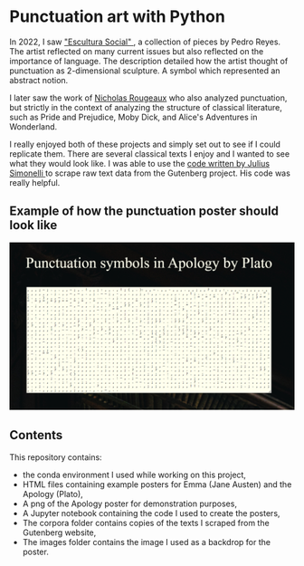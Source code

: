 # Punctuation art with Python

In 2022, I saw <a href = https://artishockrevista.com/2022/06/23/pedro-reyes-escultura-social>"Escultura Social" </a>, a collection of pieces by Pedro Reyes. The artist reflected on many current issues but also reflected on the importance of language. The description detailed how the artist thought of punctuation as 2-dimensional sculpture. A symbol which represented an abstract notion.

I later saw the work of [Nicholas Rougeaux](https://www.c82.net/work/?id=347) who also analyzed punctuation, but strictly in the context of analyzing the structure of classical literature, such as Pride and Prejudice, Moby Dick, and Alice's Adventures in Wonderland.

I really enjoyed both of these projects and simply set out to see if I could replicate them. There are several classical texts I enjoy and I wanted to see what they would look like. I was able to use the <a href=https://jss367.github.io/getting-text-from-project-gutenberg.html> code written by Julius Simonelli </a> to scrape raw text data from the Gutenberg project. His code was really helpful.

## Example of how the punctuation poster should look like

![poster](poster.png)

## Contents

This repository contains:
- the conda environment I used while working on this project,
- HTML files containing example posters for Emma (Jane Austen) and the Apology (Plato), 
- A png of the Apology poster for demonstration purposes,
- A Jupyter notebook containing the code I used to create the posters,
- The corpora folder contains copies of the texts I scraped from the Gutenberg website,
- The images folder contains the image I used as a backdrop for the poster.
